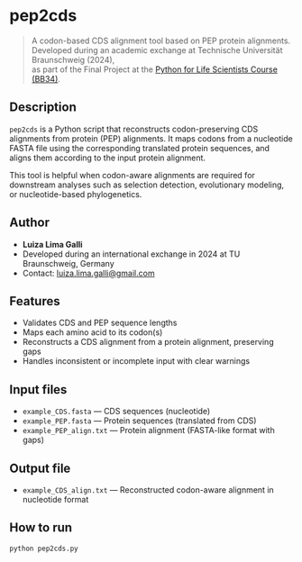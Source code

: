 # pep2cds

> A codon-based CDS alignment tool based on PEP protein alignments.  
> Developed during an academic exchange at Technische Universität Braunschweig (2024),  
> as part of the Final Project at the [Python for Life Scientists Course (BB34)](https://www.tu-braunschweig.de/en/ifp/pbb/teaching/pythoncourseprojects).

## Description

`pep2cds` is a Python script that reconstructs codon-preserving CDS alignments from protein (PEP) alignments. It maps codons from a nucleotide FASTA file using the corresponding translated protein sequences, and aligns them according to the input protein alignment.

This tool is helpful when codon-aware alignments are required for downstream analyses such as selection detection, evolutionary modeling, or nucleotide-based phylogenetics.

## Author

- **Luiza Lima Galli**
- Developed during an international exchange in 2024 at TU Braunschweig, Germany
- Contact: luiza.lima.galli@gmail.com

## Features

- Validates CDS and PEP sequence lengths
- Maps each amino acid to its codon(s)
- Reconstructs a CDS alignment from a protein alignment, preserving gaps
- Handles inconsistent or incomplete input with clear warnings

## Input files

- `example_CDS.fasta` — CDS sequences (nucleotide)
- `example_PEP.fasta` — Protein sequences (translated from CDS)
- `example_PEP_align.txt` — Protein alignment (FASTA-like format with gaps)

## Output file

- `example_CDS_align.txt` — Reconstructed codon-aware alignment in nucleotide format

## How to run

```bash
python pep2cds.py
